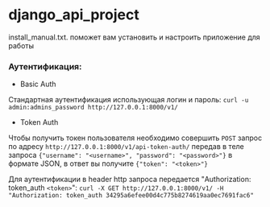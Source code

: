 # django_api_project
install_manual.txt. поможет вам установить и настроить приложение для работы

### Аутентификация:


- Basic Auth

Стандартная аутентификация использующая логин и пароль:
`curl -u admin:admins_password http://127.0.0.1:8000/v1/`

- Token Auth

Чтобы получить токен пользователя необходимо совершить `POST` запрос по адресу `http://127.0.0.1:8000/v1/api-token-auth/` передав в теле запроса `{"username": "<username>", "password": "<password>"}` в формате JSON, в ответ вы получите `{"token": "<token>"}` 

Для аутентификации в header http запроса передается  "Authorization: token_auth `<token>`":
`curl -X GET http://127.0.0.1:8000/v1/ -H "Authorization: token_auth 34295a6efee00d4c775b8274619aa0ec7691fac6"`
